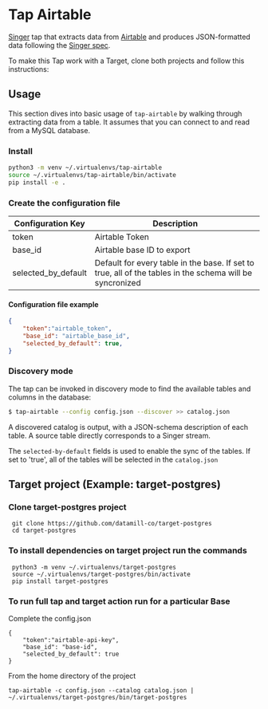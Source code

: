# Tap Airtable

[Singer](https://www.singer.io/) tap that extracts data from [Airtable](https://www.airtable.com/) and produces JSON-formatted data following the [Singer spec](https://github.com/singer-io/getting-started/blob/master/docs/SPEC.md).

To make this Tap work with a Target, clone both projects and follow this instructions:

## Usage

This section dives into basic usage of `tap-airtable` by walking through extracting
data from a table. It assumes that you can connect to and read from a MySQL
database.

### Install

```bash
python3 -m venv ~/.virtualenvs/tap-airtable
source ~/.virtualenvs/tap-airtable/bin/activate
pip install -e .
```


### Create the configuration file


| Configuration Key   | Description                                                                                              |
|---------------------|----------------------------------------------------------------------------------------------------------|
| token               | Airtable Token                                                                                           |
| base_id             | Airtable base ID to export                                                                               |
| selected_by_default | Default for every table in the base. If set to true, all of the tables in the schema will be syncronized |



#### Configuration file example


```json
{
    "token":"airtable_token",
    "base_id": "airtable_base_id",
    "selected_by_default": true,
}
```


### Discovery mode

The tap can be invoked in discovery mode to find the available tables and
columns in the database:

```bash
$ tap-airtable --config config.json --discover >> catalog.json

```

A discovered catalog is output, with a JSON-schema description of each table. A
source table directly corresponds to a Singer stream.

The `selected-by-default` fields is used to enable the sync of the tables. If set to 'true', all of the tables will be 
selected in the `catalog.json` 


## Target project (Example: target-postgres) 

### Clone target-postgres project

```shell
 git clone https://github.com/datamill-co/target-postgres
 cd target-postgres
```

### To install dependencies on target project run the commands

```shell
 python3 -m venv ~/.virtualenvs/target-postgres
 source ~/.virtualenvs/target-postgres/bin/activate
 pip install target-postgres
```

### To run full tap and target action run for a particular Base

Complete the config.json 

```
{
    "token":"airtable-api-key",
    "base_id": "base-id",
    "selected_by_default": true
}
```

From the home directory of the project 

```shell
tap-airtable -c config.json --catalog catalog.json | ~/.virtualenvs/target-postgres/bin/target-postgres 
```
